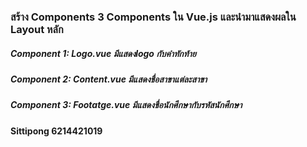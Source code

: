 <h3>สร้าง Components 3 Components ใน Vue.js และนำมาแสดงผลใน Layout หลัก</h3>
<h5>Component 1: Logo.vue มีแสดงlogo กับคำทักท้าย</h5>
<h5>Component 2: Content.vue มีแสดงชื่อสาขาแต่ละสาขา</h5>
<h5>Component 3: Footatge.vue มีแสดงชื่อนักศึกษากับรหัสนักศึกษา</h5>
<h4>Sittipong 6214421019</h4>
